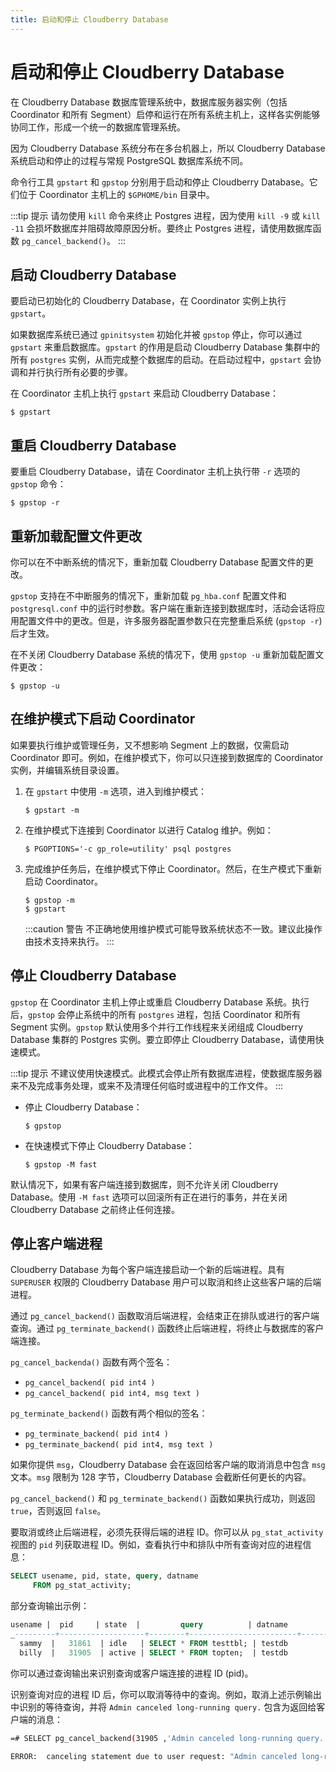 ```yaml
---
title: 启动和停止 Cloudberry Database
---
```


# 启动和停止 Cloudberry Database

在 Cloudberry Database 数据库管理系统中，数据库服务器实例（包括 Coordinator 和所有 Segment）启停和运行在所有系统主机上，这样各实例能够协同工作，形成一个统一的数据库管理系统。

因为 Cloudberry Database 系统分布在多台机器上，所以 Cloudberry Database 系统启动和停止的过程与常规 PostgreSQL 数据库系统不同。

命令行工具 `gpstart` 和 `gpstop` 分别用于启动和停止 Cloudberry Database。它们位于 Coordinator 主机上的 `$GPHOME/bin` 目录中。

:::tip 提示
请勿使用 `kill` 命令来终止 Postgres 进程，因为使用 `kill -9` 或 `kill -11` 会损坏数据库并阻碍故障原因分析。要终止 Postgres 进程，请使用数据库函数 `pg_cancel_backend()`。
:::

## 启动 Cloudberry Database

要启动已初始化的 Cloudberry Database，在 Coordinator 实例上执行 `gpstart`。

如果数据库系统已通过 `gpinitsystem` 初始化并被 `gpstop` 停止，你可以通过 `gpstart` 来重启数据库。`gpstart` 的作用是启动 Cloudberry Database 集群中的所有 `postgres` 实例，从而完成整个数据库的启动。在启动过程中，`gpstart` 会协调和并行执行所有必要的步骤。

在 Coordinator 主机上执行 `gpstart` 来启动 Cloudberry Database：

```shell
$ gpstart
```

## 重启 Cloudberry Database

要重启 Cloudberry Database，请在 Coordinator 主机上执行带 `-r` 选项的 `gpstop` 命令：

```shell
$ gpstop -r
```

## 重新加载配置文件更改

你可以在不中断系统的情况下，重新加载 Cloudberry Database 配置文件的更改。

`gpstop` 支持在不中断服务的情况下，重新加载 `pg_hba.conf` 配置文件和 `postgresql.conf` 中的运行时参数。客户端在重新连接到数据库时，活动会话将应用配置文件中的更改。但是，许多服务器配置参数只在完整重启系统 (`gpstop -r`) 后才生效。

在不关闭 Cloudberry Database 系统的情况下，使用 `gpstop -u` 重新加载配置文件更改：

```shell
$ gpstop -u
```

## 在维护模式下启动 Coordinator

如果要执行维护或管理任务，又不想影响 Segment 上的数据，仅需启动 Coordinator 即可。例如，在维护模式下，你可以只连接到数据库的 Coordinator 实例，并编辑系统目录设置。

1. 在 `gpstart` 中使用 `-m` 选项，进入到维护模式：

    ```shell
    $ gpstart -m
    ```

2. 在维护模式下连接到 Coordinator 以进行 Catalog 维护。例如：

    ```shell
    $ PGOPTIONS='-c gp_role=utility' psql postgres
    ```

3. 完成维护任务后，在维护模式下停止 Coordinator。然后，在生产模式下重新启动 Coordinator。

    ```shell
    $ gpstop -m
    $ gpstart
    ```

    :::caution 警告
    不正确地使用维护模式可能导致系统状态不一致。建议此操作由技术支持来执行。
    :::

## 停止 Cloudberry Database

`gpstop` 在 Coordinator 主机上停止或重启 Cloudberry Database 系统。执行后，`gpstop` 会停止系统中的所有 `postgres` 进程，包括 Coordinator 和所有 Segment 实例。`gpstop` 默认使用多个并行工作线程来关闭组成 Cloudberry Database 集群的 Postgres 实例。要立即停止 Cloudberry Database，请使用快速模式。

:::tip 提示
不建议使用快速模式。此模式会停止所有数据库进程，使数据库服务器来不及完成事务处理，或来不及清理任何临时或进程中的工作文件。
:::

- 停止 Cloudberry Database：

    ```shell
    $ gpstop
    ```

- 在快速模式下停止 Cloudberry Database：

    ```shell
    $ gpstop -M fast
    ```

默认情况下，如果有客户端连接到数据库，则不允许关闭 Cloudberry Database。使用 `-M fast` 选项可以回滚所有正在进行的事务，并在关闭 Cloudberry Database 之前终止任何连接。

## 停止客户端进程

Cloudberry Database 为每个客户端连接启动一个新的后端进程。具有 `SUPERUSER` 权限的 Cloudberry Database 用户可以取消和终止这些客户端的后端进程。

通过 `pg_cancel_backend()` 函数取消后端进程，会结束正在排队或进行的客户端查询。通过 `pg_terminate_backend()` 函数终止后端进程，将终止与数据库的客户端连接。

`pg_cancel_backenda()` 函数有两个签名：

- `pg_cancel_backend( pid int4 )`
- `pg_cancel_backend( pid int4, msg text )`

`pg_terminate_backend()` 函数有两个相似的签名：

- `pg_terminate_backend( pid int4 )`
- `pg_terminate_backend( pid int4, msg text )`

如果你提供 `msg`，Cloudberry Database 会在返回给客户端的取消消息中包含 `msg` 文本。`msg` 限制为 128 字节，Cloudberry Database 会截断任何更长的内容。

`pg_cancel_backend()` 和 `pg_terminate_backend()` 函数如果执行成功，则返回 `true`，否则返回 `false`。

要取消或终止后端进程，必须先获得后端的进程 ID。你可以从 `pg_stat_activity` 视图的 `pid` 列获取进程 ID。例如，查看执行中和排队中所有查询对应的进程信息：

```sql
SELECT usename, pid, state, query, datname
     FROM pg_stat_activity;
```

部分查询输出示例：

```sql
usename |  pid     | state  |         query          | datname
_---------+-------------------+--------+------------------------+---------_
  sammy  |   31861  | idle   | SELECT * FROM testtbl; | testdb
  billy  |   31905  | active | SELECT * FROM topten;  | testdb
```

你可以通过查询输出来识别查询或客户端连接的进程 ID (pid)。

识别查询对应的进程 ID 后，你可以取消等待中的查询。例如，取消上述示例输出中识别的等待查询，并将 `Admin canceled long-running query.` 包含为返回给客户端的消息：

```bash
=# SELECT pg_cancel_backend(31905 ,'Admin canceled long-running query.');

ERROR:  canceling statement due to user request: "Admin canceled long-running query."
```
